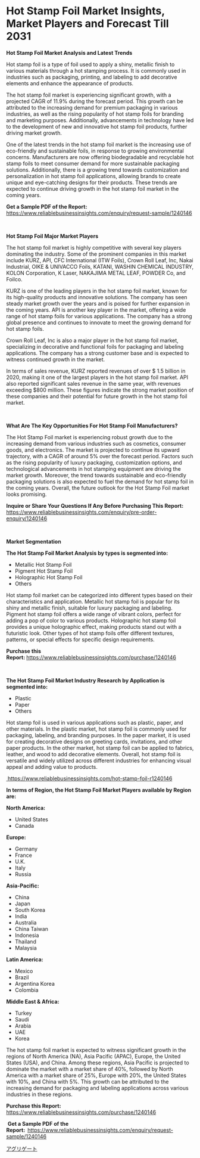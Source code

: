 <p><h1>Hot Stamp Foil Market Insights, Market Players and Forecast Till 2031</h1></p><p><strong>Hot Stamp Foil Market Analysis and Latest Trends</strong></p>
<p><p>Hot stamp foil is a type of foil used to apply a shiny, metallic finish to various materials through a hot stamping process. It is commonly used in industries such as packaging, printing, and labeling to add decorative elements and enhance the appearance of products.</p><p>The hot stamp foil market is experiencing significant growth, with a projected CAGR of 11.9% during the forecast period. This growth can be attributed to the increasing demand for premium packaging in various industries, as well as the rising popularity of hot stamp foils for branding and marketing purposes. Additionally, advancements in technology have led to the development of new and innovative hot stamp foil products, further driving market growth.</p><p>One of the latest trends in the hot stamp foil market is the increasing use of eco-friendly and sustainable foils, in response to growing environmental concerns. Manufacturers are now offering biodegradable and recyclable hot stamp foils to meet consumer demand for more sustainable packaging solutions. Additionally, there is a growing trend towards customization and personalization in hot stamp foil applications, allowing brands to create unique and eye-catching designs for their products. These trends are expected to continue driving growth in the hot stamp foil market in the coming years.</p></p>
<p><strong>Get a Sample PDF of the Report:&nbsp;</strong> <a href="https://www.reliablebusinessinsights.com/enquiry/request-sample/1240146">https://www.reliablebusinessinsights.com/enquiry/request-sample/1240146</a></p>
<p>&nbsp;</p>
<p><strong>Hot Stamp Foil Major Market Players</strong></p>
<p><p>The hot stamp foil market is highly competitive with several key players dominating the industry. Some of the prominent companies in this market include KURZ, API, CFC International (ITW Foils), Crown Roll Leaf, Inc, Nakai Industrial, OIKE & UNIVACCO Foils, KATANI, WASHIN CHEMICAL INDUSTRY, KOLON Corporation, K Laser, NAKAJIMA METAL LEAF, POWDER Co, and Foilco.</p><p>KURZ is one of the leading players in the hot stamp foil market, known for its high-quality products and innovative solutions. The company has seen steady market growth over the years and is poised for further expansion in the coming years. API is another key player in the market, offering a wide range of hot stamp foils for various applications. The company has a strong global presence and continues to innovate to meet the growing demand for hot stamp foils.</p><p>Crown Roll Leaf, Inc is also a major player in the hot stamp foil market, specializing in decorative and functional foils for packaging and labeling applications. The company has a strong customer base and is expected to witness continued growth in the market. </p><p>In terms of sales revenue, KURZ reported revenues of over $ 1.5 billion in 2020, making it one of the largest players in the hot stamp foil market. API also reported significant sales revenue in the same year, with revenues exceeding $800 million. These figures indicate the strong market position of these companies and their potential for future growth in the hot stamp foil market.</p></p>
<p>&nbsp;</p>
<p><strong>What Are The Key Opportunities For Hot Stamp Foil Manufacturers?</strong></p>
<p><p>The Hot Stamp Foil market is experiencing robust growth due to the increasing demand from various industries such as cosmetics, consumer goods, and electronics. The market is projected to continue its upward trajectory, with a CAGR of around 5% over the forecast period. Factors such as the rising popularity of luxury packaging, customization options, and technological advancements in hot stamping equipment are driving the market growth. Moreover, the trend towards sustainable and eco-friendly packaging solutions is also expected to fuel the demand for hot stamp foil in the coming years. Overall, the future outlook for the Hot Stamp Foil market looks promising.</p></p>
<p><strong>Inquire or Share Your Questions If Any Before Purchasing This Report:</strong> <a href="https://www.reliablebusinessinsights.com/enquiry/pre-order-enquiry/1240146">https://www.reliablebusinessinsights.com/enquiry/pre-order-enquiry/1240146</a></p>
<p>&nbsp;</p>
<p><strong>Market Segmentation</strong></p>
<p><strong>The Hot Stamp Foil Market Analysis by types is segmented into:</strong></p>
<p><ul><li>Metallic Hot Stamp Foil</li><li>Pigment Hot Stamp Foil</li><li>Holographic Hot Stamp Foil</li><li>Others</li></ul></p>
<p><p>Hot stamp foil market can be categorized into different types based on their characteristics and application. Metallic hot stamp foil is popular for its shiny and metallic finish, suitable for luxury packaging and labeling. Pigment hot stamp foil offers a wide range of vibrant colors, perfect for adding a pop of color to various products. Holographic hot stamp foil provides a unique holographic effect, making products stand out with a futuristic look. Other types of hot stamp foils offer different textures, patterns, or special effects for specific design requirements.</p></p>
<p><strong>Purchase this Report:&nbsp;</strong><a href="https://www.reliablebusinessinsights.com/purchase/1240146">https://www.reliablebusinessinsights.com/purchase/1240146</a></p>
<p>&nbsp;</p>
<p><strong>The Hot Stamp Foil Market Industry Research by Application is segmented into:</strong></p>
<p><ul><li>Plastic</li><li>Paper</li><li>Others</li></ul></p>
<p><p>Hot stamp foil is used in various applications such as plastic, paper, and other materials. In the plastic market, hot stamp foil is commonly used for packaging, labeling, and branding purposes. In the paper market, it is used for creating decorative designs on greeting cards, invitations, and other paper products. In the other market, hot stamp foil can be applied to fabrics, leather, and wood to add decorative elements. Overall, hot stamp foil is versatile and widely utilized across different industries for enhancing visual appeal and adding value to products.</p></p>
<p><a href="https://www.reliablebusinessinsights.com/hot-stamp-foil-r1240146">&nbsp;https://www.reliablebusinessinsights.com/hot-stamp-foil-r1240146</a></p>
<p><strong>In terms of Region, the Hot Stamp Foil Market Players available by Region are:</strong></p>
<p>
    <p> <strong> North America: </strong>
        <ul>
            <li>United States</li>
            <li>Canada</li>
        </ul>
        </p> 
    <p> <strong> Europe: </strong>
        <ul>
            <li>Germany</li>
            <li>France</li>
            <li>U.K.</li>
            <li>Italy</li>
            <li>Russia</li>
        </ul>
        </p> 
    <p> <strong> Asia-Pacific: </strong>
        <ul>
            <li>China</li>
            <li>Japan</li>
            <li>South Korea</li>
            <li>India</li>
            <li>Australia</li>
            <li>China Taiwan</li>
            <li>Indonesia</li>
            <li>Thailand</li>
            <li>Malaysia</li>
        </ul>
        </p> 
    <p> <strong> Latin America: </strong>
        <ul>
            <li>Mexico</li>
            <li>Brazil</li>
            <li>Argentina Korea</li>
            <li>Colombia</li>
        </ul>
        </p> 
    <p> <strong> Middle East & Africa: </strong>
        <ul>
            <li>Turkey</li>
            <li>Saudi</li>
            <li>Arabia</li>
            <li>UAE</li>
            <li>Korea</li>
        </ul>
    </p>
    </p>
<p><p>The hot stamp foil market is expected to witness significant growth in the regions of North America (NA), Asia Pacific (APAC), Europe, the United States (USA), and China. Among these regions, Asia Pacific is projected to dominate the market with a market share of 40%, followed by North America with a market share of 25%, Europe with 20%, the United States with 10%, and China with 5%. This growth can be attributed to the increasing demand for packaging and labeling applications across various industries in these regions.</p></p>
<p><strong>Purchase this Report: </strong><a href="https://www.reliablebusinessinsights.com/purchase/1240146">https://www.reliablebusinessinsights.com/purchase/1240146</a></p>
<p>&nbsp;<strong>Get a Sample PDF of the Report:&nbsp;&nbsp;</strong><a href="https://www.reliablebusinessinsights.com/enquiry/request-sample/1240146">https://www.reliablebusinessinsights.com/enquiry/request-sample/1240146</a></p>
<p><strong></strong></p>
<p><p><a href="https://github.com/mohamedbakry57/Market-Research-Report-List-5/blob/main/70061193684.md">アグリゲート</a></p></p>